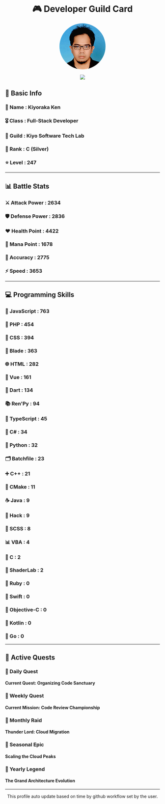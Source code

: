 <div align="center">

# 🎮 Developer Guild Card

<!-- Replace with your profile image -->
<img src="./assets/profile.png" width="150" height="150" style="border-radius: 50%"/>

![](https://komarev.com/ghpvc/?username=Kiyoraka&style=flat)
</div>

##  📌 Basic Info
### 👤 Name : Kiyoraka Ken
### 🎖️ Class : Full-Stack Developer
### 🎪 Guild : Kiyo Software Tech Lab 
### 🥈 Rank : C (Silver)
### ⭐ Level : 247

---
## 📊 Battle Stats

### ⚔️ Attack Power  : 2634 
### 🛡️ Defense Power : 2836 
### ❤️ Health Point  : 4422 
### 🔮 Mana Point    : 1678 
### 🎯 Accuracy      : 2775 
### ⚡ Speed         : 3653

---
## 💻 Programming Skills

### 📜 JavaScript : 763
### 🐘 PHP : 454
### 🎨 CSS : 394
### 🧷 Blade : 363
### 🌐 HTML : 282
### 💚 Vue : 161
### 🎯 Dart : 134
### 📚 Ren'Py : 94
### 🔷 TypeScript : 45
### 🎯 C# : 34
### 🐍 Python : 32
### 🗂️ Batchfile : 23
### ➕ C++ : 21
### 🧱 CMake : 11
### ☕ Java : 9
### 🧬 Hack : 9
### 🎨 SCSS : 8
### 📊 VBA : 4
### 🎯 C : 2
### 📄 ShaderLab : 2
### 💎 Ruby : 0
### 📱 Swift : 0
### 🍎 Objective-C : 0
### 🔰 Kotlin : 0
### 🐹 Go : 0

---
## 📜 Active Quests

### 🌅 Daily Quest

#### Current Quest: Organizing Code Sanctuary

### 📅 Weekly Quest
#### Current Mission: Code Review Championship

### 🌙 Monthly Raid
#### Thunder Lord: Cloud Migration

### 🌠 Seasonal Epic
#### Scaling the Cloud Peaks

### 👑 Yearly Legend
#### The Grand Architecture Evolution

---
<div align="center">
  This profile auto update based on time by github workflow set by the user.
</div>